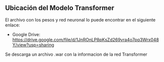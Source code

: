 ## Ubicación del Modelo Transformer

El archivo con los pesos y red neuronal lo puede encontrar en el siguiente enlace: 

- Google Drive: https://drive.google.com/file/d/1JnROnLP8pKsZd269vra4o7pq3Wrx048Y/view?usp=sharing

Se descarga un archivo .war con la informacion de la red Transformer
